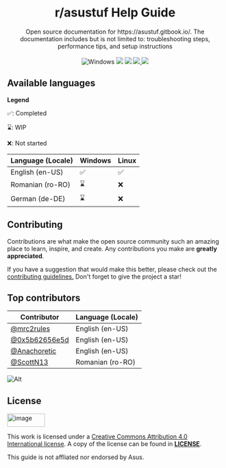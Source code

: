<div align="center"> 
  <h1>r/asustuf Help Guide </h1>
  <p>
    Open source documentation for https://asustuf.gitbook.io/. The documentation includes but is not limited to: troubleshooting steps, performance tips, and setup instructions
    <br/>
    <br/> 
    <img src="https://img.shields.io/badge/Windows-0078D6?style=for-the-badge&logo=windows&logoColor=black" alt="Windows" >
    <img src="https://img.shields.io/badge/Linux-FCC624?style=for-the-badge&logo=linux&logoColor=black" >
    <img src="https://img.shields.io/badge/GitBook-%23000000.svg?style=for-the-badge&logo=gitbook&logoColor=white" >
    <a href="https://reddit.com/r/asustuf">
      <img src="https://img.shields.io/badge/Visit r/asustuf-FF4500?style=for-the-badge&logo=reddit&logoColor=white" >
    <a href="https://discord.gg/g6exUXvWge">
      <img src="https://img.shields.io/discord/1205275965945675816?style=for-the-badge&logo=discord&logoColor=7289da&label=Join%20Discord&color=7289da" >
    </a>
  </p>
</div>

## Available languages

**Legend**

✅: Completed

⌛: WIP

❌: Not started

|    Language (Locale)   | Windows | Linux |
|------------------------|---------|-------|
| English (en-US)        |   ✅    |  ✅   |
| Romanian (ro-RO)       |   ⌛    |  ❌   |
| German (de-DE)         |   ⌛    |  ❌   |

## Contributing

Contributions are what make the open source community such an amazing place to learn, inspire, and create. Any contributions you make are **greatly appreciated**.

If you have a suggestion that would make this better, please check out the [contributing guidelines.](https://github.com/mrc2rules/AsusTUF-Help-Guide/blob/main/CONTRIBUTING.md)
Don't forget to give the project a star!

## Top contributors

|                   Contributor                    |    Language (Locale)   |
|--------------------------------------------------|------------------------|
| [@mrc2rules](https://www.github.com/mrc2rules)   |    English (en-US)     |
| [@0x5b62656e5d](https://github.com/0x5b62656e5d) |    English (en-US)     |
| [@Anachoretic](https://github.com/Anachoretic)   |    English (en-US)     |
| [@ScottN13](https://github.com/ScottN13)         |    Romanian (ro-RO)    |

![Alt](https://repobeats.axiom.co/api/embed/0321ceaa3814a970a8ee2b3c15c0b78dd2a7c382.svg "Repobeats analytics image")

## License
<img width="88" height="31" alt="image" src="https://github.com/user-attachments/assets/1bb1f003-cdaf-4f34-b55c-33d6b806a127" />

This work is licensed under a [Creative Commons Attribution 4.0 International license](https://creativecommons.org/licenses/by-sa/4.0/). A copy of the license can be found in [**LICENSE**](https://github.com/mrc2rules/AsusTUF-Help-Guide/blob/main/LICENSE).

This guide is not affliated nor endorsed by Asus.

